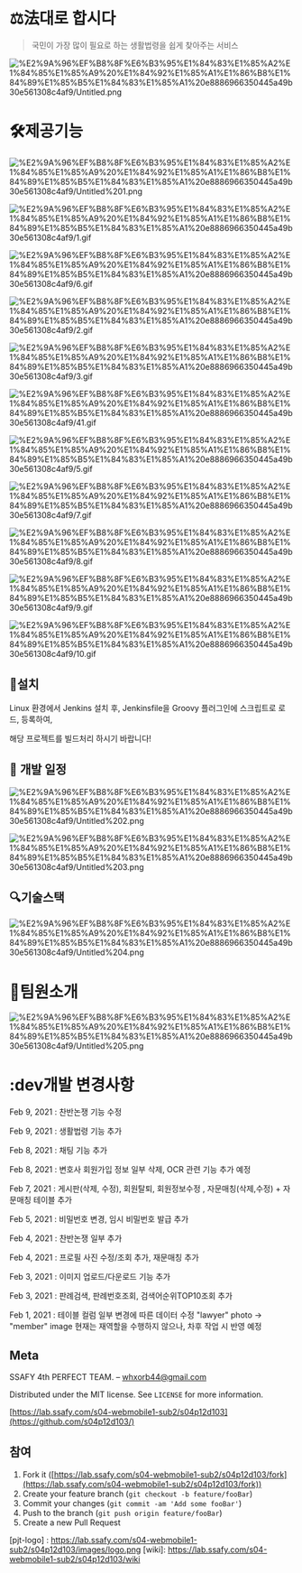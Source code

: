 # ⚖️法대로 합시다

> 국민이 가장 많이 필요로 하는 생활법령을 쉽게 찾아주는 서비스

![%E2%9A%96%EF%B8%8F%E6%B3%95%E1%84%83%E1%85%A2%E1%84%85%E1%85%A9%20%E1%84%92%E1%85%A1%E1%86%B8%E1%84%89%E1%85%B5%E1%84%83%E1%85%A1%20e8886966350445a49b30e561308c4af9/Untitled.png](%E2%9A%96%EF%B8%8F%E6%B3%95%E1%84%83%E1%85%A2%E1%84%85%E1%85%A9%20%E1%84%92%E1%85%A1%E1%86%B8%E1%84%89%E1%85%B5%E1%84%83%E1%85%A1%20e8886966350445a49b30e561308c4af9/Untitled.png)

# 🛠️제공기능

![%E2%9A%96%EF%B8%8F%E6%B3%95%E1%84%83%E1%85%A2%E1%84%85%E1%85%A9%20%E1%84%92%E1%85%A1%E1%86%B8%E1%84%89%E1%85%B5%E1%84%83%E1%85%A1%20e8886966350445a49b30e561308c4af9/Untitled%201.png](%E2%9A%96%EF%B8%8F%E6%B3%95%E1%84%83%E1%85%A2%E1%84%85%E1%85%A9%20%E1%84%92%E1%85%A1%E1%86%B8%E1%84%89%E1%85%B5%E1%84%83%E1%85%A1%20e8886966350445a49b30e561308c4af9/Untitled%201.png)

![%E2%9A%96%EF%B8%8F%E6%B3%95%E1%84%83%E1%85%A2%E1%84%85%E1%85%A9%20%E1%84%92%E1%85%A1%E1%86%B8%E1%84%89%E1%85%B5%E1%84%83%E1%85%A1%20e8886966350445a49b30e561308c4af9/1.gif](%E2%9A%96%EF%B8%8F%E6%B3%95%E1%84%83%E1%85%A2%E1%84%85%E1%85%A9%20%E1%84%92%E1%85%A1%E1%86%B8%E1%84%89%E1%85%B5%E1%84%83%E1%85%A1%20e8886966350445a49b30e561308c4af9/1.gif)

![%E2%9A%96%EF%B8%8F%E6%B3%95%E1%84%83%E1%85%A2%E1%84%85%E1%85%A9%20%E1%84%92%E1%85%A1%E1%86%B8%E1%84%89%E1%85%B5%E1%84%83%E1%85%A1%20e8886966350445a49b30e561308c4af9/6.gif](%E2%9A%96%EF%B8%8F%E6%B3%95%E1%84%83%E1%85%A2%E1%84%85%E1%85%A9%20%E1%84%92%E1%85%A1%E1%86%B8%E1%84%89%E1%85%B5%E1%84%83%E1%85%A1%20e8886966350445a49b30e561308c4af9/6.gif)

![%E2%9A%96%EF%B8%8F%E6%B3%95%E1%84%83%E1%85%A2%E1%84%85%E1%85%A9%20%E1%84%92%E1%85%A1%E1%86%B8%E1%84%89%E1%85%B5%E1%84%83%E1%85%A1%20e8886966350445a49b30e561308c4af9/2.gif](%E2%9A%96%EF%B8%8F%E6%B3%95%E1%84%83%E1%85%A2%E1%84%85%E1%85%A9%20%E1%84%92%E1%85%A1%E1%86%B8%E1%84%89%E1%85%B5%E1%84%83%E1%85%A1%20e8886966350445a49b30e561308c4af9/2.gif)

![%E2%9A%96%EF%B8%8F%E6%B3%95%E1%84%83%E1%85%A2%E1%84%85%E1%85%A9%20%E1%84%92%E1%85%A1%E1%86%B8%E1%84%89%E1%85%B5%E1%84%83%E1%85%A1%20e8886966350445a49b30e561308c4af9/3.gif](%E2%9A%96%EF%B8%8F%E6%B3%95%E1%84%83%E1%85%A2%E1%84%85%E1%85%A9%20%E1%84%92%E1%85%A1%E1%86%B8%E1%84%89%E1%85%B5%E1%84%83%E1%85%A1%20e8886966350445a49b30e561308c4af9/3.gif)

![%E2%9A%96%EF%B8%8F%E6%B3%95%E1%84%83%E1%85%A2%E1%84%85%E1%85%A9%20%E1%84%92%E1%85%A1%E1%86%B8%E1%84%89%E1%85%B5%E1%84%83%E1%85%A1%20e8886966350445a49b30e561308c4af9/41.gif](%E2%9A%96%EF%B8%8F%E6%B3%95%E1%84%83%E1%85%A2%E1%84%85%E1%85%A9%20%E1%84%92%E1%85%A1%E1%86%B8%E1%84%89%E1%85%B5%E1%84%83%E1%85%A1%20e8886966350445a49b30e561308c4af9/41.gif)

![%E2%9A%96%EF%B8%8F%E6%B3%95%E1%84%83%E1%85%A2%E1%84%85%E1%85%A9%20%E1%84%92%E1%85%A1%E1%86%B8%E1%84%89%E1%85%B5%E1%84%83%E1%85%A1%20e8886966350445a49b30e561308c4af9/5.gif](%E2%9A%96%EF%B8%8F%E6%B3%95%E1%84%83%E1%85%A2%E1%84%85%E1%85%A9%20%E1%84%92%E1%85%A1%E1%86%B8%E1%84%89%E1%85%B5%E1%84%83%E1%85%A1%20e8886966350445a49b30e561308c4af9/5.gif)

![%E2%9A%96%EF%B8%8F%E6%B3%95%E1%84%83%E1%85%A2%E1%84%85%E1%85%A9%20%E1%84%92%E1%85%A1%E1%86%B8%E1%84%89%E1%85%B5%E1%84%83%E1%85%A1%20e8886966350445a49b30e561308c4af9/7.gif](%E2%9A%96%EF%B8%8F%E6%B3%95%E1%84%83%E1%85%A2%E1%84%85%E1%85%A9%20%E1%84%92%E1%85%A1%E1%86%B8%E1%84%89%E1%85%B5%E1%84%83%E1%85%A1%20e8886966350445a49b30e561308c4af9/7.gif)

![%E2%9A%96%EF%B8%8F%E6%B3%95%E1%84%83%E1%85%A2%E1%84%85%E1%85%A9%20%E1%84%92%E1%85%A1%E1%86%B8%E1%84%89%E1%85%B5%E1%84%83%E1%85%A1%20e8886966350445a49b30e561308c4af9/8.gif](%E2%9A%96%EF%B8%8F%E6%B3%95%E1%84%83%E1%85%A2%E1%84%85%E1%85%A9%20%E1%84%92%E1%85%A1%E1%86%B8%E1%84%89%E1%85%B5%E1%84%83%E1%85%A1%20e8886966350445a49b30e561308c4af9/8.gif)

![%E2%9A%96%EF%B8%8F%E6%B3%95%E1%84%83%E1%85%A2%E1%84%85%E1%85%A9%20%E1%84%92%E1%85%A1%E1%86%B8%E1%84%89%E1%85%B5%E1%84%83%E1%85%A1%20e8886966350445a49b30e561308c4af9/9.gif](%E2%9A%96%EF%B8%8F%E6%B3%95%E1%84%83%E1%85%A2%E1%84%85%E1%85%A9%20%E1%84%92%E1%85%A1%E1%86%B8%E1%84%89%E1%85%B5%E1%84%83%E1%85%A1%20e8886966350445a49b30e561308c4af9/9.gif)

![%E2%9A%96%EF%B8%8F%E6%B3%95%E1%84%83%E1%85%A2%E1%84%85%E1%85%A9%20%E1%84%92%E1%85%A1%E1%86%B8%E1%84%89%E1%85%B5%E1%84%83%E1%85%A1%20e8886966350445a49b30e561308c4af9/10.gif](%E2%9A%96%EF%B8%8F%E6%B3%95%E1%84%83%E1%85%A2%E1%84%85%E1%85%A9%20%E1%84%92%E1%85%A1%E1%86%B8%E1%84%89%E1%85%B5%E1%84%83%E1%85%A1%20e8886966350445a49b30e561308c4af9/10.gif)

## 🔨설치

Linux 환경에서 Jenkins 설치 후, Jenkinsfile을 Groovy 플러그인에 스크립트로 로드, 등록하여, 

해당 프로젝트를 빌드처리 하시기 바랍니다!

## 📜 개발 일정

![%E2%9A%96%EF%B8%8F%E6%B3%95%E1%84%83%E1%85%A2%E1%84%85%E1%85%A9%20%E1%84%92%E1%85%A1%E1%86%B8%E1%84%89%E1%85%B5%E1%84%83%E1%85%A1%20e8886966350445a49b30e561308c4af9/Untitled%202.png](%E2%9A%96%EF%B8%8F%E6%B3%95%E1%84%83%E1%85%A2%E1%84%85%E1%85%A9%20%E1%84%92%E1%85%A1%E1%86%B8%E1%84%89%E1%85%B5%E1%84%83%E1%85%A1%20e8886966350445a49b30e561308c4af9/Untitled%202.png)

![%E2%9A%96%EF%B8%8F%E6%B3%95%E1%84%83%E1%85%A2%E1%84%85%E1%85%A9%20%E1%84%92%E1%85%A1%E1%86%B8%E1%84%89%E1%85%B5%E1%84%83%E1%85%A1%20e8886966350445a49b30e561308c4af9/Untitled%203.png](%E2%9A%96%EF%B8%8F%E6%B3%95%E1%84%83%E1%85%A2%E1%84%85%E1%85%A9%20%E1%84%92%E1%85%A1%E1%86%B8%E1%84%89%E1%85%B5%E1%84%83%E1%85%A1%20e8886966350445a49b30e561308c4af9/Untitled%203.png)

## 🔍기술스택

![%E2%9A%96%EF%B8%8F%E6%B3%95%E1%84%83%E1%85%A2%E1%84%85%E1%85%A9%20%E1%84%92%E1%85%A1%E1%86%B8%E1%84%89%E1%85%B5%E1%84%83%E1%85%A1%20e8886966350445a49b30e561308c4af9/Untitled%204.png](%E2%9A%96%EF%B8%8F%E6%B3%95%E1%84%83%E1%85%A2%E1%84%85%E1%85%A9%20%E1%84%92%E1%85%A1%E1%86%B8%E1%84%89%E1%85%B5%E1%84%83%E1%85%A1%20e8886966350445a49b30e561308c4af9/Untitled%204.png)

# 💯팀원소개

![%E2%9A%96%EF%B8%8F%E6%B3%95%E1%84%83%E1%85%A2%E1%84%85%E1%85%A9%20%E1%84%92%E1%85%A1%E1%86%B8%E1%84%89%E1%85%B5%E1%84%83%E1%85%A1%20e8886966350445a49b30e561308c4af9/Untitled%205.png](%E2%9A%96%EF%B8%8F%E6%B3%95%E1%84%83%E1%85%A2%E1%84%85%E1%85%A9%20%E1%84%92%E1%85%A1%E1%86%B8%E1%84%89%E1%85%B5%E1%84%83%E1%85%A1%20e8886966350445a49b30e561308c4af9/Untitled%205.png)

# :dev개발 변경사항

Feb 9, 2021 : 찬반논쟁 기능 수정

Feb 9, 2021 : 생활법령 기능 추가

Feb 8, 2021 : 채팅 기능 추가

Feb 8, 2021 : 변호사 회원가입 정보 일부 삭제, OCR 관련 기능 추가 예정

Feb 7, 2021 : 게시판(삭제, 수정), 회원탈퇴, 회원정보수정 , 자문매칭(삭제,수정) + 자문매칭 테이블 추가

Feb 5, 2021 : 비밀번호 변경, 임시 비밀번호 발급 추가

Feb 4, 2021 : 찬반논쟁 일부 추가

Feb 4, 2021 : 프로필 사진 수정/조회 추가, 재문매칭 추가

Feb 3, 2021 : 이미지 업로드/다운로드 기능 추가

Feb 3, 2021 : 판례검색, 판례번호조회, 검색어순위TOP10조회 추가

Feb 1, 2021 : 테이블 컬럼 일부 변경에 따른 데이터 수정
                         "lawyer" photo → "member" image
                         현재는 재역할을 수행하지 않으나, 차후 작업 시 반영 예정

## Meta

SSAFY 4th PERFECT TEAM. – whxorb44@gmail.com

Distributed under the MIT license. See `LICENSE` for more information.

[https://lab.ssafy.com/s04-webmobile1-sub2/s04p12d103](https://github.com/s04p12d103/)

## 참여

1. Fork it ([https://lab.ssafy.com/s04-webmobile1-sub2/s04p12d103/fork](https://lab.ssafy.com/s04-webmobile1-sub2/s04p12d103/fork))
2. Create your feature branch (`git checkout -b feature/fooBar`)
3. Commit your changes (`git commit -am 'Add some fooBar'`)
4. Push to the branch (`git push origin feature/fooBar`)
5. Create a new Pull Request

[pjt-logo] : https://lab.ssafy.com/s04-webmobile1-sub2/s04p12d103/images/logo.png [wiki]: https://lab.ssafy.com/s04-webmobile1-sub2/s04p12d103/wiki
